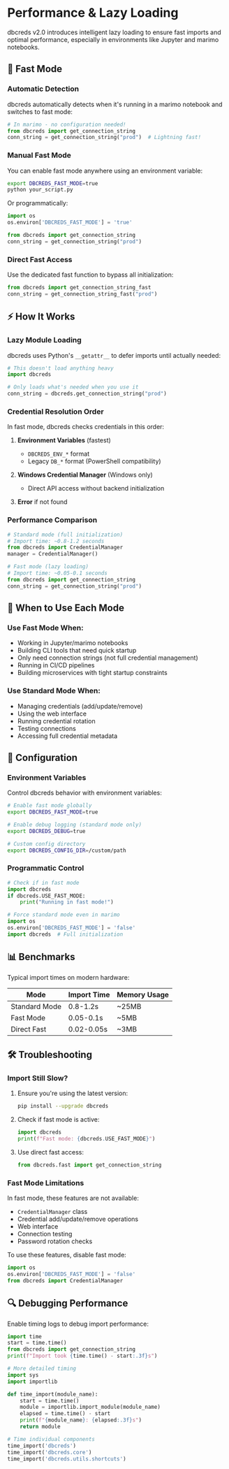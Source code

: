# Performance & Lazy Loading

dbcreds v2.0 introduces intelligent lazy loading to ensure fast imports and optimal performance, especially in environments like Jupyter and marimo notebooks.

## 🚀 Fast Mode

### Automatic Detection

dbcreds automatically detects when it's running in a marimo notebook and switches to fast mode:

```python
# In marimo - no configuration needed!
from dbcreds import get_connection_string
conn_string = get_connection_string("prod")  # Lightning fast!
```

### Manual Fast Mode

You can enable fast mode anywhere using an environment variable:

```bash
export DBCREDS_FAST_MODE=true
python your_script.py
```

Or programmatically:

```python
import os
os.environ['DBCREDS_FAST_MODE'] = 'true'

from dbcreds import get_connection_string
conn_string = get_connection_string("prod")
```

### Direct Fast Access

Use the dedicated fast function to bypass all initialization:

```python
from dbcreds import get_connection_string_fast
conn_string = get_connection_string_fast("prod")
```

## ⚡ How It Works

### Lazy Module Loading

dbcreds uses Python's `__getattr__` to defer imports until actually needed:

```python
# This doesn't load anything heavy
import dbcreds

# Only loads what's needed when you use it
conn_string = dbcreds.get_connection_string("prod")
```

### Credential Resolution Order

In fast mode, dbcreds checks credentials in this order:

1. **Environment Variables** (fastest)
   - `DBCREDS_ENV_*` format
   - Legacy `DB_*` format (PowerShell compatibility)

2. **Windows Credential Manager** (Windows only)
   - Direct API access without backend initialization

3. **Error** if not found

### Performance Comparison

```python
# Standard mode (full initialization)
# Import time: ~0.8-1.2 seconds
from dbcreds import CredentialManager
manager = CredentialManager()

# Fast mode (lazy loading)
# Import time: ~0.05-0.1 seconds
from dbcreds import get_connection_string
conn_string = get_connection_string("prod")
```

## 🎯 When to Use Each Mode

### Use Fast Mode When:

- Working in Jupyter/marimo notebooks
- Building CLI tools that need quick startup
- Only need connection strings (not full credential management)
- Running in CI/CD pipelines
- Building microservices with tight startup constraints

### Use Standard Mode When:

- Managing credentials (add/update/remove)
- Using the web interface
- Running credential rotation
- Testing connections
- Accessing full credential metadata

## 🔧 Configuration

### Environment Variables

Control dbcreds behavior with environment variables:

```bash
# Enable fast mode globally
export DBCREDS_FAST_MODE=true

# Enable debug logging (standard mode only)
export DBCREDS_DEBUG=true

# Custom config directory
export DBCREDS_CONFIG_DIR=/custom/path
```

### Programmatic Control

```python
# Check if in fast mode
import dbcreds
if dbcreds.USE_FAST_MODE:
    print("Running in fast mode!")

# Force standard mode even in marimo
import os
os.environ['DBCREDS_FAST_MODE'] = 'false'
import dbcreds  # Full initialization
```

## 📊 Benchmarks

Typical import times on modern hardware:

| Mode | Import Time | Memory Usage |
|------|------------|--------------|
| Standard Mode | 0.8-1.2s | ~25MB |
| Fast Mode | 0.05-0.1s | ~5MB |
| Direct Fast | 0.02-0.05s | ~3MB |

## 🛠️ Troubleshooting

### Import Still Slow?

1. Ensure you're using the latest version:
   ```bash
   pip install --upgrade dbcreds
   ```

2. Check if fast mode is active:
   ```python
   import dbcreds
   print(f"Fast mode: {dbcreds.USE_FAST_MODE}")
   ```

3. Use direct fast access:
   ```python
   from dbcreds.fast import get_connection_string
   ```

### Fast Mode Limitations

In fast mode, these features are not available:

- `CredentialManager` class
- Credential add/update/remove operations  
- Web interface
- Connection testing
- Password rotation checks

To use these features, disable fast mode:

```python
import os
os.environ['DBCREDS_FAST_MODE'] = 'false'
from dbcreds import CredentialManager
```

## 🔍 Debugging Performance

Enable timing logs to debug import performance:

```python
import time
start = time.time()
from dbcreds import get_connection_string
print(f"Import took {time.time() - start:.3f}s")

# More detailed timing
import sys
import importlib

def time_import(module_name):
    start = time.time()
    module = importlib.import_module(module_name)
    elapsed = time.time() - start
    print(f"{module_name}: {elapsed:.3f}s")
    return module

# Time individual components
time_import('dbcreds')
time_import('dbcreds.core')
time_import('dbcreds.utils.shortcuts')
```

